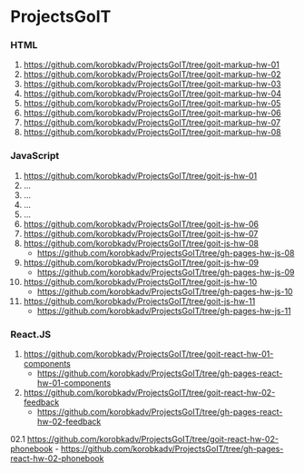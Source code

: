 # ProjectsGoIT

### HTML
01. https://github.com/korobkadv/ProjectsGoIT/tree/goit-markup-hw-01
02. https://github.com/korobkadv/ProjectsGoIT/tree/goit-markup-hw-02
03. https://github.com/korobkadv/ProjectsGoIT/tree/goit-markup-hw-03
04. https://github.com/korobkadv/ProjectsGoIT/tree/goit-markup-hw-04
05. https://github.com/korobkadv/ProjectsGoIT/tree/goit-markup-hw-05
06. https://github.com/korobkadv/ProjectsGoIT/tree/goit-markup-hw-06
07. https://github.com/korobkadv/ProjectsGoIT/tree/goit-markup-hw-07
08. https://github.com/korobkadv/ProjectsGoIT/tree/goit-markup-hw-08

### JavaScript
01. https://github.com/korobkadv/ProjectsGoIT/tree/goit-js-hw-01
02. ...
03. ...
04. ...
05. ...
06. https://github.com/korobkadv/ProjectsGoIT/tree/goit-js-hw-06
07. https://github.com/korobkadv/ProjectsGoIT/tree/goit-js-hw-07
08. https://github.com/korobkadv/ProjectsGoIT/tree/goit-js-hw-08
    - https://github.com/korobkadv/ProjectsGoIT/tree/gh-pages-hw-js-08
09. https://github.com/korobkadv/ProjectsGoIT/tree/goit-js-hw-09
    - https://github.com/korobkadv/ProjectsGoIT/tree/gh-pages-hw-js-09
10. https://github.com/korobkadv/ProjectsGoIT/tree/goit-js-hw-10
    - https://github.com/korobkadv/ProjectsGoIT/tree/gh-pages-hw-js-10
11. https://github.com/korobkadv/ProjectsGoIT/tree/goit-js-hw-11
    - https://github.com/korobkadv/ProjectsGoIT/tree/gh-pages-hw-js-11
   
### React.JS
01. https://github.com/korobkadv/ProjectsGoIT/tree/goit-react-hw-01-components
    - https://github.com/korobkadv/ProjectsGoIT/tree/gh-pages-react-hw-01-components
02. https://github.com/korobkadv/ProjectsGoIT/tree/goit-react-hw-02-feedback
    - https://github.com/korobkadv/ProjectsGoIT/tree/gh-pages-react-hw-02-feedback
      
02.1 https://github.com/korobkadv/ProjectsGoIT/tree/goit-react-hw-02-phonebook
    - https://github.com/korobkadv/ProjectsGoIT/tree/gh-pages-react-hw-02-phonebook

